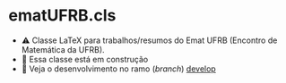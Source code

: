 # ematUFRB.cls

- :warning: Classe LaTeX para trabalhos/resumos do Emat UFRB (Encontro de Matemática da UFRB).
- :construction: Essa classe está em construção
- :link: Veja o desenvolvimento no ramo (_branch_) [develop](https://github.com/icaro-freire/ematUFRB/tree/develop)

